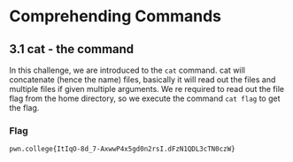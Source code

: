 # Comprehending Commands

## 3.1 cat - the command
In this challenge, we are introduced to the `cat` command. cat will concatenate (hence the name) files, basically it will read out the files and multiple files if given multiple arguments. We re required to read out the file flag from the home directory, so we execute the command `cat flag` to get the flag.

### Flag
```
pwn.college{ItIqO-8d_7-AxwwP4x5gd0n2rsI.dFzN1QDL3cTN0czW}
```

